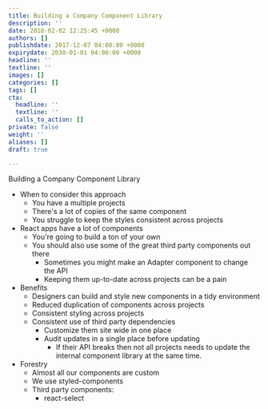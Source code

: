 ```yaml
---
title: Building a Company Component Library
description: ''
date: 2018-02-02 12:25:45 +0000
authors: []
publishdate: 2017-12-07 04:00:00 +0000
expirydate: 2030-01-01 04:00:00 +0000
headline: ''
textline: ''
images: []
categories: []
tags: []
cta:
  headline: ''
  textline: ''
  calls_to_action: []
private: false
weight: ''
aliases: []
draft: true

---
```

Building a Company Component Library

* When to consider this approach
  * You have a multiple projects 
  * There's a lot of copies of the same component
  * You struggle to keep the styles consistent across projects
* React apps have a lot of components
  * You're going to build a ton of your own
  * You should also use some of the great third party components out there
    * Sometimes you might make an Adapter component to change the API
    * Keeping them up-to-date across projects can be a pain
* Benefits
  * Designers can build and style new components in a tidy environment
  * Reduced duplication of components across projects
  * Consistent styling across projects
  * Consistent use of third party dependencies
    * Customize them site wide in one place
    * Audit updates in a single place before updating
      * If their API breaks then not all projects needs to update the internal component library at the same time.
* Forestry
  * Almost all our components are custom
  * We use styled-components
  * Third party components:
    * react-select